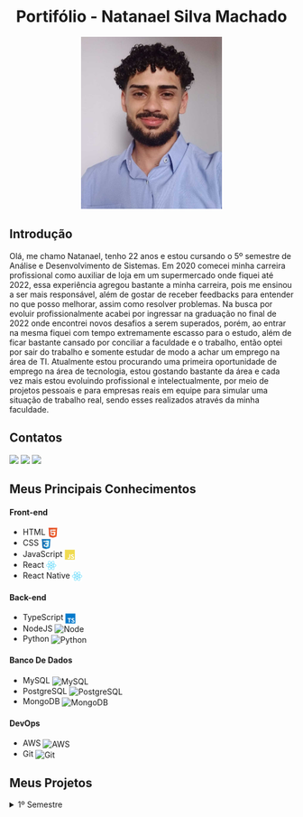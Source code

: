 <h1 align="center">Portifólio - Natanael Silva Machado</h1>

<p align="center">
    <img src="./Arquivos/foto-profissional.jpeg" alt="Descrição da Imagem" width="250"/>
</p>

## Introdução
Olá, me chamo Natanael, tenho 22 anos e estou cursando o 5º semestre de Análise e Desenvolvimento de Sistemas. Em 2020 comecei minha carreira profissional como auxiliar de loja em um supermercado onde fiquei até 2022, essa experiência agregou bastante a minha carreira, pois me ensinou a ser mais responsável, além de gostar de receber feedbacks para entender no que posso melhorar, assim como resolver problemas. Na busca por evoluir profissionalmente acabei por ingressar na graduação no final de 2022 onde encontrei novos desafios a serem superados, porém, ao entrar na mesma fiquei com tempo extremamente escasso para o estudo, além de ficar bastante cansado por conciliar a faculdade e o trabalho, então optei por sair do trabalho e somente estudar de modo a achar um emprego na área de TI. Atualmente estou procurando uma primeira oportunidade de emprego na área de tecnologia, estou gostando bastante da área e cada vez mais estou evoluindo profissional e intelectualmente, por meio de projetos pessoais e para empresas reais em equipe para simular uma situação de trabalho real, sendo esses realizados através da minha faculdade.


## Contatos
<div>
    <a href = "mailto:natanaelsm0109@gmail.com"><img src="https://img.shields.io/badge/Gmail-D14836?style=for-the-badge&logo=gmail&logoColor=white" target="_blank"></a>
    <a href="https://www.linkedin.com/in/natanaelsm/" target="_blank"><img src="https://img.shields.io/badge/-LinkedIn-%230077B5?style=for-the-badge&logo=linkedin&logoColor=white" target="_blank"></a> 
    <a href="https://www.instagram.com/_natanaelsm/" target="_blank"><img src="https://img.shields.io/badge/Instagram-E4405F?style=for-the-badge&logo=instagram&logoColor=white" target="_blank"></a> 
</div>


## Meus Principais Conhecimentos
#### Front-end
- HTML <img align="center" alt="HTML" height="18" width="18" src="https://raw.githubusercontent.com/devicons/devicon/master/icons/html5/html5-original.svg">
- CSS <img align="center" alt="CSS" height="18" width="18" src="https://raw.githubusercontent.com/devicons/devicon/master/icons/css3/css3-original.svg">
- JavaScript <img align="center" alt="Js" height="18" width="18" src="https://raw.githubusercontent.com/devicons/devicon/master/icons/javascript/javascript-plain.svg">
- React <img align="center" alt="React" height="18" width="18" src="https://raw.githubusercontent.com/devicons/devicon/master/icons/react/react-original.svg">
- React Native <img align="center" alt="React Native" height="18" width="18" src="https://raw.githubusercontent.com/devicons/devicon/master/icons/react/react-original.svg">

#### Back-end
- TypeScript <img align="center" alt="Ts" height="18" width="18" src="https://raw.githubusercontent.com/devicons/devicon/master/icons/typescript/typescript-plain.svg">
- NodeJS <img align="center" alt="Node" height="18" width="18" src="https://cdn.jsdelivr.net/gh/devicons/devicon@latest/icons/nodejs/nodejs-plain-wordmark.svg" />
- Python <img align="center" alt="Python" height="18" width="18" src="https://cdn.jsdelivr.net/gh/devicons/devicon@latest/icons/python/python-original.svg" />
  
#### Banco De Dados
- MySQL <img align="center" alt="MySQL" height="18" width="18" src="https://cdn.jsdelivr.net/gh/devicons/devicon@latest/icons/mysql/mysql-original.svg" />
- PostgreSQL <img align="center" alt="PostgreSQL" height="18" width="18" src="https://cdn.jsdelivr.net/gh/devicons/devicon@latest/icons/postgresql/postgresql-original.svg" />
- MongoDB <img align="center" alt="MongoDB" height="18" width="18" src="https://cdn.jsdelivr.net/gh/devicons/devicon@latest/icons/mongodb/mongodb-original.svg" />

#### DevOps
- AWS <img align="center" alt="AWS" height="18" width="18" src="https://cdn.jsdelivr.net/gh/devicons/devicon@latest/icons/amazonwebservices/amazonwebservices-plain-wordmark.svg" />
- Git <img align="center" alt="Git" height="18" width="18" src="https://cdn.jsdelivr.net/gh/devicons/devicon@latest/icons/git/git-original.svg" />


## Meus Projetos
<details>
<summary>1º Semestre</summary>
</br>

**Data:** *Agosto/2022*</br></br>
**Empresa:** *FATEC São José dos Campos - SP*</br></br>
**Desafio:** Realizar a identificação de falhas nos equipamentos dos laboratórios de informática da FATEC-SJC, visando a abertura de solicitações internas para que as devidas correções sejam aplicadas de forma ágil e eficaz.</br></br>
**Solução:** Para resolver o problema sugerido, criamos uma solução que facilita a identificação de problemas de quaisquer origens nas máquinas da instituição, mediante um software. O objetivo é simplificar a identificação do equipamento e do problema, tanto para quem registra a solicitação quanto para quem realiza o reparo.</br></br>
**App:** [Vídeo](https://www.youtube.com/watch?v=NEKq1Ppx7To)</br></br>
**GitHub:** [Suportfy](https://github.com/EquipeAlpha1/suportfyAPI?tab=readme-ov-file#software-em-funcionamento)</br></br>

<h2 align="center">Tecnologias Utilizadas</h1>
<div>
    <img align="center" alt="HTML" height="20" width="20" src="https://raw.githubusercontent.com/devicons/devicon/master/icons/html5/html5-original.svg"> HTML
    <p>Utilizado para estruturar o DOM do projeto.</p>
</div>
<div>
    <img align="center" alt="CSS" height="18" width="18" src="https://raw.githubusercontent.com/devicons/devicon/master/icons/css3/css3-original.svg"> CSS
    <p>Utilizado para estilizar e formatar os conteúdos do projeto.</p>
</div>
<div>
    <img align="center" alt="Js" height="18" width="18" src="https://raw.githubusercontent.com/devicons/devicon/master/icons/javascript/javascript-plain.svg"> JavaScript
    <p>Responsável por adicionar interatividade e dinamismo para a aplicação.</p>
</div>
<div>
    <img align="center" alt="HTML" height="20" width="20" src="https://cdn.jsdelivr.net/gh/devicons/devicon@latest/icons/bootstrap/bootstrap-original.svg" > BootsTrap
    <p>Framework utilizado para agilizar o processo de estilização do projeto.</p>
</div>
<div>
    <img align="center" alt="HTML" height="20" width="20" src="https://cdn.jsdelivr.net/gh/devicons/devicon@latest/icons/python/python-original.svg"> Python
    <p>Linguagem de programação utilizada para construção da lógica e da funcionalidade das aplicações web.</p>
</div>
<div>
    <img align="center" alt="HTML" height="20" width="20" src="https://cdn.jsdelivr.net/gh/devicons/devicon@latest/icons/jquery/jquery-original.svg"> JQuery
    <p>Simplificação da manipulação do DOM.</p>
</div>
<div>
    <img align="center" alt="HTML" height="20" width="20" src="https://cdn.jsdelivr.net/gh/devicons/devicon@latest/icons/flask/flask-original.svg"> Flask
    <p>Micro framework que auxiliou no desenvolvimento do back-end.</p>
</div>
<div>
    <img align="center" alt="HTML" height="20" width="20" src="https://cdn.jsdelivr.net/gh/devicons/devicon@latest/icons/sqlite/sqlite-original.svg"> SQLite
    <p>Banco de dados relacional usado para guardar as informações da aplicação.</p>
</div>



<h2 align="center">Contribuições Pessoais</h1>
Minhas contribuições se concentram na área de desenvolvimento front-end, onde utilizei extensivamente HTML e CSS para criar interfaces de usuário intuitivas e visualmente atraentes. Ao longo do projeto, aprimorei minhas habilidades em responsividade, garantindo uma experiência de usuário consistente em diferentes dispositivos. Além disso, utilizei JavaScript para a manipulação do DOM.

<h2 align="center">Hard Skills</h1>

1. **HTML:** Sei fazer com autonomia.
2. **CSS:** Sei fazer com autonomia.
3. **JavaScript:** Sei fazer com ajuda.

<h2 align="center">Soft Skills</h1>

1. Trabalho em equipe - Por ser meu primeiro projeto, tive bastante dificuldade no início, tanto técnicas quanto de entendimento geral, então precisei de bastante comunicação com a equipe, tanto para auxiliar, pedir ajuda e dar opinião para os membros.
2. Gerenciamento de tempo - Houve a necessidade de nos organizar para lidar com diversas tarefas e as atividades da faculdade, desde o momento inicial até o final do projeto, principalmente para cumprir os prazos definidos.
3. Resolução de problemas - Durante todo o projeto, houve dificuldades técnicas e organizacionais, com isso desenvolvi sólidas habilidades de resolução de problemas.

</details>
